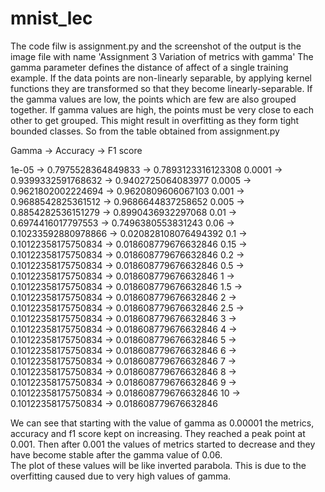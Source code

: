 # mnist_lec
The code filw is assignment.py and the screenshot of the output is the image file with name 'Assignment 3 Variation of metrics with gamma'
The gamma parameter defines the distance of affect of a single training example. If the data points are non-linearly separable, by applying kernel functions they are transformed so that they become linearly-separable. If the gamma values are low, the points which are few are also grouped together. If gamma values are high, the points must be very close to each other to get grouped. This might result in overfitting as they form tight bounded classes.
So from the table obtained from assignment.py

Gamma -> Accuracy -> F1 score

1e-05  ->  0.7975528364849833  -> 0.7893123316123308
0.0001  ->  0.9399332591768632  -> 0.9402725064083977
0.0005  ->  0.9621802002224694  -> 0.9620809606067103
0.001  ->  0.9688542825361512  -> 0.9686644837258652
0.005  ->  0.8854282536151279  -> 0.8990436932297068
0.01  ->  0.6974416017797553  -> 0.7496380553831243
0.06  ->  0.10233592880978866  -> 0.020828108076494392
0.1  ->  0.10122358175750834  -> 0.018608779676632846
0.15  ->  0.10122358175750834  -> 0.018608779676632846
0.2  ->  0.10122358175750834  -> 0.018608779676632846
0.5  ->  0.10122358175750834  -> 0.018608779676632846
1  ->  0.10122358175750834  -> 0.018608779676632846
1.5  ->  0.10122358175750834  -> 0.018608779676632846
2  ->  0.10122358175750834  -> 0.018608779676632846
2.5  ->  0.10122358175750834  -> 0.018608779676632846
3  ->  0.10122358175750834  -> 0.018608779676632846
4  ->  0.10122358175750834  -> 0.018608779676632846
5  ->  0.10122358175750834  -> 0.018608779676632846
6  ->  0.10122358175750834  -> 0.018608779676632846
7  ->  0.10122358175750834  -> 0.018608779676632846
8  ->  0.10122358175750834  -> 0.018608779676632846
9  ->  0.10122358175750834  -> 0.018608779676632846
10  ->  0.10122358175750834  -> 0.018608779676632846

We can see that starting with the value of gamma as 0.00001 the metrics, accuracy and f1 score kept on increasing. They reached a peak point at 0.001. Then after 0.001 the values of metrics started to decrease and they have become stable after the gamma value of 0.06.  
The plot of these values will be like inverted parabola.
This is due to the overfitting caused due to very high values of gamma.

